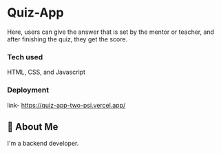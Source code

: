 # Quiz-App

Here, users can give the answer that is set by the mentor or teacher, and after finishing the quiz, they get the score.

### Tech used

HTML, CSS, and Javascript

### Deployment

link- https://quiz-app-two-psi.vercel.app/

## 🚀 About Me

I'm a backend developer.
